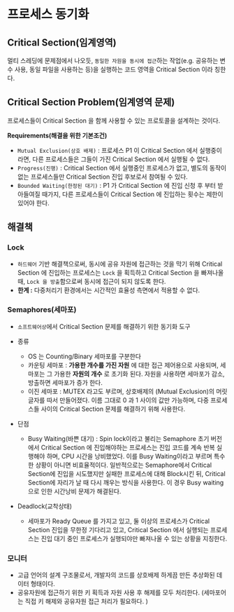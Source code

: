 # 프로세스 동기화

## **Critical Section(임계영역)**

멀티 스레딩에 문제점에서 나오듯, `동일한 자원을 동시에 접근`하는 작업(e.g. 공유하는 변수 사용, 동일 파일을 사용하는 등)을 실행하는 코드 영역을 Critical Section 이라 칭한다.



## **Critical Section Problem(임계영역 문제)**

프로세스들이 Critical Section 을 함께 사용할 수 있는 프로토콜을 설계하는 것이다.



**Requirements(해결을 위한 기본조건)**

- `Mutual Exclusion(상호 배제)` : 프로세스 P1 이 Critical Section 에서 실행중이라면, 다른 프로세스들은 그들이 가진 Critical Section 에서 실행될 수 없다.
- `Progress(진행)` : Critical Section 에서 실행중인 프로세스가 없고, 별도의 동작이 없는 프로세스들만 Critical Section 진입 후보로서 참여될 수 있다.
- `Bounded Waiting(한정된 대기)` : P1 가 Critical Section 에 진입 신청 후 부터 받아들여질 때가지, 다른 프로세스들이 Critical Section 에 진입하는 횟수는 제한이 있어야 한다.



## **해결책**

### Lock

- `하드웨어` 기반 해결책으로써, 동시에 공유 자원에 접근하는 것을 막기 위해 Critical Section 에 진입하는 프로세스는 `Lock` 을 획득하고 Critical Section 을 빠져나올 때, `Lock 을 방출`함으로써 동시에 접근이 되지 않도록 한다.
- **한계 :** 다중처리기 환경에서는 시간적인 효율성 측면에서 적용할 수 없다.



### Semaphores(세마포)

- `소프트웨어상`에서 Critical Section 문제를 해결하기 위한 동기화 도구
- 종류
  - OS 는 Counting/Binary 세마포를 구분한다
  - 카운팅 세마포 : **가용한 개수를 가진 자원** 에 대한 접근 제어용으로 사용되며, 세마포는 그 가용한 **자원의 개수** 로 초기화 된다. 자원을 사용하면 세마포가 감소, 방출하면 세마포가 증가 한다.
  - 이진 세마포 : MUTEX 라고도 부르며, 상호배제의 (Mutual Exclusion)의 머릿글자를 따서 만들어졌다. 이름 그대로 0 과 1 사이의 값만 가능하며, 다중 프로세스들 사이의 Critical Section 문제를 해결하기 위해 사용한다.
- 단점
  - Busy Waiting(바쁜 대기) : Spin lock이라고 불리는 Semaphore 초기 버전에서 Critical Section 에 진입해야하는 프로세스는 진입 코드를 계속 반복 실행해야 하며, CPU 시간을 낭비했었다. 이를 Busy Waiting이라고 부르며 특수한 상황이 아니면 비효율적이다. 일반적으로는 Semaphore에서 Critical Section에 진입을 시도했지만 실패한 프로세스에 대해 Block시킨 뒤, Critical Section에 자리가 날 때 다시 깨우는 방식을 사용한다. 이 경우 Busy waiting으로 인한 시간낭비 문제가 해결된다.

- Deadlock(교착상태)
  - 세마포가 Ready Queue 를 가지고 있고, 둘 이상의 프로세스가 Critical Section 진입을 무한정 기다리고 있고, Critical Section 에서 실행되는 프로세스는 진입 대기 중인 프로세스가 실행되야만 빠져나올 수 있는 상황을 지칭한다.

### 모니터

- 고급 언어의 설계 구조물로서, 개발자의 코드를 상호배제 하게끔 만든 추상화된 데이터 형태이다.
- 공유자원에 접근하기 위한 키 획득과 자원 사용 후 해제를 모두 처리한다. (세마포어는 직접 키 해제와 공유자원 접근 처리가 필요하다. )